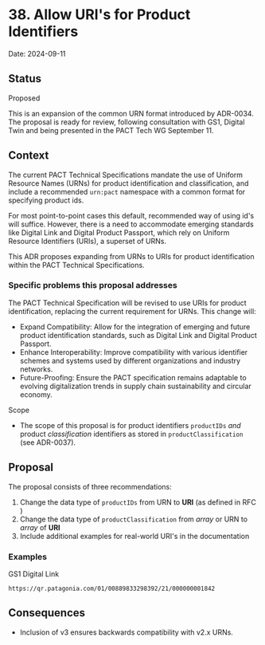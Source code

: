 # 38. Allow URI's for Product Identifiers

Date: 2024-09-11

## Status

Proposed

This is an expansion of the common URN format introduced by ADR-0034. The proposal is ready for review, following consultation with GS1, Digital Twin and being presented in the PACT Tech WG September 11.

## Context



The current PACT Technical Specifications mandate the use of Uniform Resource Names (URNs) for product identification and classification, and include a recommended `urn:pact` namespace with a common format for specifying product ids. 

For most point-to-point cases this default, recommended way of using id's will suffice. However, there is a need to accommodate emerging standards like Digital Link and Digital Product Passport, which rely on Uniform Resource Identifiers (URIs), a superset of URNs. 

This ADR proposes expanding from URNs to URIs for product identification within the PACT Technical Specifications.

### Specific problems this proposal addresses 
 The PACT Technical Specification will be revised to use URIs for product identification, replacing the current requirement for URNs. This change will:
 * Expand Compatibility: Allow for the integration of emerging and future product identification standards, such as Digital Link and Digital Product Passport.
 * Enhance Interoperability: Improve compatibility with various identifier schemes and systems used by different organizations and industry networks.
 * Future-Proofing: Ensure the PACT specification remains adaptable to evolving digitalization trends in supply chain sustainability and circular economy.

Scope 
 * The scope of this proposal is for product identifiers `productIDs` *and* product *classification* identifiers as stored in `productClassification` (see ADR-0037). 
 

## Proposal

The proposal consists of three recommendations:
 1. Change the data type of `productIDs` from URN to **URI** (as defined in RFC )
 1. Change the data type of `productClassification` from *array* or URN to *array* of **URI** 
 1. Include additional examples for real-world URI's in the documentation

 ### Examples

 GS1 Digital Link

    https://qr.patagonia.com/01/00889833298392/21/000000001842
    

## Consequences

 * Inclusion of v3 ensures backwards compatibility with v2.x URNs.
